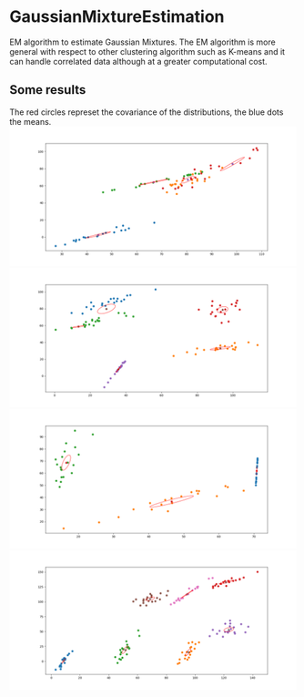 # GaussianMixtureEstimation
EM algorithm to estimate Gaussian Mixtures. The EM algorithm is more general with respect to other clustering algorithm such as K-means
and it can handle correlated data although at a greater computational cost.

## Some results
The red circles represet the covariance of the distributions, the blue dots the means.
![alt text](https://github.com/manuelmaiorano/GaussianMixtureEstimation/blob/main/img/Figure_1.png?raw=true)
![alt text](https://github.com/manuelmaiorano/GaussianMixtureEstimation/blob/main/img/Figure_2.png?raw=true)
![alt text](https://github.com/manuelmaiorano/GaussianMixtureEstimation/blob/main/img/Figure_3.png?raw=true)
![alt text](https://github.com/manuelmaiorano/GaussianMixtureEstimation/blob/main/img/Figure_4.png?raw=true)
